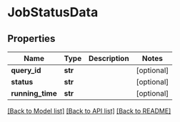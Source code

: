 # JobStatusData


## Properties
Name | Type | Description | Notes
------------ | ------------- | ------------- | -------------
**query_id** | **str** |  | [optional] 
**status** | **str** |  | [optional] 
**running_time** | **str** |  | [optional] 

[[Back to Model list]](../README.md#documentation-for-models) [[Back to API list]](../README.md#documentation-for-api-endpoints) [[Back to README]](../README.md)


